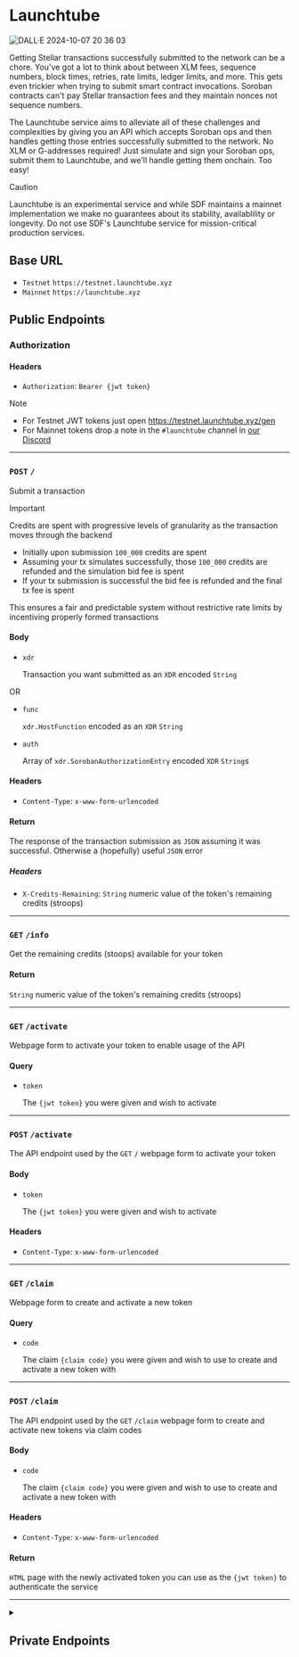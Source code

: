 # Launchtube

![DALL·E 2024-10-07 20 36 03](https://github.com/user-attachments/assets/05d2289d-f0e4-4eb7-9701-59a7b0d3b353)


Getting Stellar transactions successfully submitted to the network can be a chore. You've got a lot to think about between XLM fees, sequence numbers, block times, retries, rate limits, ledger limits, and more. This gets even trickier when trying to submit smart contract invocations. Soroban contracts can't pay Stellar transaction fees and they maintain nonces not sequence numbers.

The Launchtube service aims to alleviate all of these challenges and complexities by giving you an API which accepts Soroban ops and then handles getting those entries successfully submitted to the network. No XLM or G-addresses required! Just simulate and sign your Soroban ops, submit them to Launchtube, and we'll handle getting them onchain. Too easy!

> [!CAUTION]  
> Launchtube is an experimental service and while SDF maintains a mainnet implementation we make no guarantees about its stability, availablility or longevity. Do not use SDF's Launchtube service for mission-critical production services.


## Base URL

* `Testnet` `https://testnet.launchtube.xyz`
* `Mainnet` `https://launchtube.xyz`

## Public Endpoints

### Authorization

#### Headers

- `Authorization`: `Bearer {jwt token}`

> [!NOTE]  
> * For Testnet JWT tokens just open https://testnet.launchtube.xyz/gen
> * For Mainnet tokens drop a note in the `#launchtube` channel in [our Discord](https://discord.gg/stellardev)

---

### `POST` `/`

Submit a transaction

> [!IMPORTANT]  
> Credits are spent with progressive levels of granularity as the transaction moves through the backend
>
> * Initially upon submission `100_000` credits are spent
> * Assuming your tx simulates successfully, those `100_000` credits are refunded and the simulation bid fee is spent
> * If your tx submission is successful the bid fee is refunded and the final tx fee is spent
>
> This ensures a fair and predictable system without restrictive rate limits by incentiving properly formed transactions

#### Body

<!-- - `fee` (optional)
    
    Number of credits (stroops) you want to spend on the [inclusion fee](https://developers.stellar.org/docs/learn/fundamentals/fees-resource-limits-metering#resource-fee) to submit the transaction

AND -->

- `xdr`
    
    Transaction you want submitted as an `XDR` encoded `String`

OR

- `func`

    `xdr.HostFunction` encoded as an `XDR` `String`

- `auth`

    Array of `xdr.SorobanAuthorizationEntry` encoded `XDR` `String`s 

#### Headers

- `Content-Type`: `x-www-form-urlencoded`

#### Return

The response of the transaction submission as `JSON` assuming it was successful. Otherwise a (hopefully) useful `JSON` error

##### Headers

- `X-Credits-Remaining`: `String` numeric value of the token's remaining credits (stroops)

---

### `GET` `/info`

Get the remaining credits (stoops) available for your token

#### Return

`String` numeric value of the token's remaining credits (stroops)

---

### `GET` `/activate`

Webpage form to activate your token to enable usage of the API

#### Query

- `token`
    
    The `{jwt token}` you were given and wish to activate

---

### `POST` `/activate`

The API endpoint used by the `GET` `/` webpage form to activate your token

#### Body

- `token`
    
    The `{jwt token}` you were given and wish to activate

#### Headers

- `Content-Type`: `x-www-form-urlencoded`

---

### `GET` `/claim`

Webpage form to create and activate a new token

#### Query

- `code`
    
    The claim `{claim code}` you were given and wish to use to create and activate a new token with

---

### `POST` `/claim`

The API endpoint used by the `GET` `/claim` webpage form to create and activate new tokens via claim codes

#### Body

- `code`
    
    The claim `{claim code}` you were given and wish to use to create and activate a new token with

#### Headers

- `Content-Type`: `x-www-form-urlencoded`

#### Return

`HTML` page with the newly activated token you can use as the `{jwt token}` to authenticate the service

---

<details closed>
<summary><h2>Private Endpoints</h2></summary>

### Authorization

#### Headers

- `Authorization`: `Bearer {auth token}`

If you are a member of the SDF and need an auth token let [tyler@stellar.org](mailto:tyler@stellar.org) know

---

### `GET` `/qrcode`

Generate a list of new credit JWT tokens
    
#### Return

`PNG` QR code image linking to `{location.origin}/claim?code={claim code}`. 

##### Headers

- `X-Claim-Code`: `String` the claim code you can use to create new tokens

> [!NOTE]  
> For SDF members only. If you open this page without an Authorization header it will be an HTML form to input your auth token which when saved will include it as a cookie which will allow you to generate QR codes right on the page whenever you refresh the page.

---

### `GET` `/gen`

Generate a list of new credit JWT tokens

#### Query

- `ttl`
    
    The number of seconds these tokens should live for
    
- `credits`
    
    The number of credits these tokens can spend (in stroops)
    
- `count`
    
    The number of unique new tokens to generate (max of 100)
    
#### Return

`JSON` array of tokens which will be what you hand out like candy

---

### `DELETE` `/:sub`

Delete a previously generated token

#### Params

- `sub`
    
    The JWT `sub` claim of the token you want to delete

#### Return

`OK`

---

### `POST` `/sql`

Run a SQL query on the database

> [!CAUTION]  
> Be careful! I don't do any query validation before running your query so you could easily bork the database with an erroneous query. So don't do that

#### Body

- `query`
    
    SQL query you want to run. e.g. `SELECT * FROM Transactions LIMIT 100`
    
- `args`
    
    Positional arguments for the query. Include as strings in an array. e.g. `["arg1", "arg2"]`

#### Headers

- `Content-Type`: `x-www-form-urlencoded`

#### Return

JSON array of results from the query (if any)
e.g.
```json
[
    {
        "Sub": "712f3af6061d26ac4c573151e116547a3b58b364fcf5a6df8f1a5916d540cae3",
        "Tx": "40833f9c1b6e3187f7ff915a2bbad55e422650a283d3d13d941a5eaf81abaed7"
    },
    {
        "Sub": "712f3af6061d26ac4c573151e116547a3b58b364fcf5a6df8f1a5916d540cae3",
        "Tx": "f5b4d4638944ffab6ca693fe4036275c4822dd46e7e0f558a4e53a38f704fb45"
    },
    ...
]
```
`Sub` is the token's `sub` claim and `Tx` is the transaction hash

---

### `GET` `/seq`

Get information about the sequencer Durable Object. You very probably don't ever need to run this. It's really just for system maintainers doing health or debug checks

#### Body

Review the [endpoint code](./src/api/sequencer-info.ts) for available params

#### Return

`JSON` object with information about the sequencer. Again, review the code for the exact shape of the response
</details>
